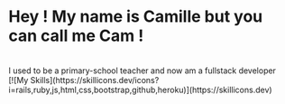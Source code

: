 <h1>Hey ! My name is Camille but you can call me Cam !</h1><br>
I used to be a primary-school teacher and now am a fullstack developer<br>
[![My Skills](https://skillicons.dev/icons?i=rails,ruby,js,html,css,bootstrap,github,heroku)](https://skillicons.dev)
